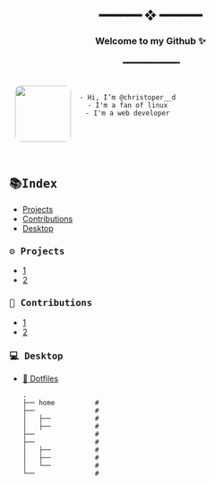 <style>
  .info{
    width: 100%;
    height: 120px;
    display: flex;
    padding:10px;
  }
        
  .info-text {
    width: auto ;
    height: 100%;
  }
  
  .img-icon{
    width:20% ;
  }

  .icon-perf {
    width: 100px;
    height: 100px;
    border-radius: 10px;
  }
</style>

<h2 align="center"> ━━━━━━  ❖  ━━━━━━ </h2>
<h3 align="center"> Welcome to my Github ✨ </h3>
<h5 align="center"> ━━━━━━━━━━━━ </h2>

<div class="info" display="flex">
  <div class="img-icon" >
    <img class="icon-perf" src="https://avatars.githubusercontent.com/u/91582821?s=400&u=60f4f38ace429f38dd38c2bb3657078fc974f8b8&v=4" width="100" />
  </div>
  
  <div class="info-text" align="center">

      - Hi, I’m @christoper__d
      - I'm a fan of linux
      - I'm a web developer

  </div>
</div>

 	
<h2 dir="auto"><samp>📚Index</samp></h2>

* [Projects](#projects)
* [Contributions](#Contributions)
* [Desktop](#Desktop)



<h3 id="projects"><samp>⚙ Projects</samp></h3>
<ul>
  <li><a href="#">1</a></li>
  <li><a href="#">2</a></li>
</ul>

<h3 id="Contributions"><samp>🎡 Contributions</samp></h3>
<ul>
  <li><a href="#">1</a></li>
  <li><a href="#">2</a></li>
</ul>
<h3 id="Desktop"><samp>💻 Desktop</samp></h3>

* [📂 Dotfiles]()
  
      .
      ├── home          # 
      ├──               # 
      │   ├──           # 
      │   ├──           # 
      ├──               #  
      ├──               # 
      │   ├──           # 
      │   ├──           # 
      │   └──           # 
      └──               # 

